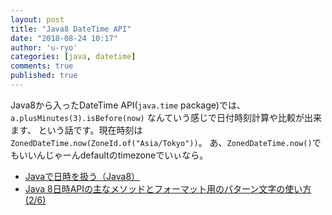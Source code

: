 ```yaml
---
layout: post
title: "Java8 DateTime API"
date: "2018-08-24 10:17"
author: 'u-ryo'
categories: [java, datetime]
comments: true
published: true
---
```

Java8から入ったDateTime API(`java.time` package)では、
`a.plusMinutes(3).isBefore(now)`
なんていう感じで日付時刻計算や比較が出来ます、
という話です。現在時刻は`ZonedDateTime.now(ZoneId.of("Asia/Tokyo"))`。
あ、`ZonedDateTime.now()`でもいいんじゃーんdefaultのtimezoneでいぃなら。

* [Javaで日時を扱う（Java8）](https://qiita.com/kurukurupapa@github/items/f55395758eba03d749c9)
* [Java 8日時APIの主なメソッドとフォーマット用のパターン文字の使い方 (2/6)](http://www.atmarkit.co.jp/ait/articles/1501/29/news016_2.html)
